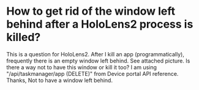 
# How to get rid of the window left behind after a HoloLens2 process is killed?

This is a question for HoloLens2.
After I kill an app (programmatically), frequently there is an empty window left behind. See attached picture.
Is there a way not to have this window or kill it too?
I am using "/api/taskmanager/app (DELETE)" from Device portal API reference.
Thanks,
Not to have a window left behind.

        